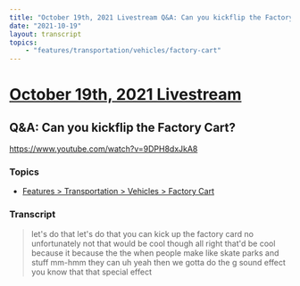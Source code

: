 ```yaml
---
title: "October 19th, 2021 Livestream Q&A: Can you kickflip the Factory Cart?"
date: "2021-10-19"
layout: transcript
topics:
    - "features/transportation/vehicles/factory-cart"
---
```

# [October 19th, 2021 Livestream](../2021-10-19.md)
## Q&A: Can you kickflip the Factory Cart?
https://www.youtube.com/watch?v=9DPH8dxJkA8

### Topics
* [Features > Transportation > Vehicles > Factory Cart](../topics/features/transportation/vehicles/factory-cart.md)

### Transcript

> let's do that let's do that you can kick up the factory card no unfortunately not that would be cool though all right that'd be cool because it because the the when people make like skate parks and stuff mm-hmm they can uh yeah then we gotta do the g sound effect you know that that special effect
